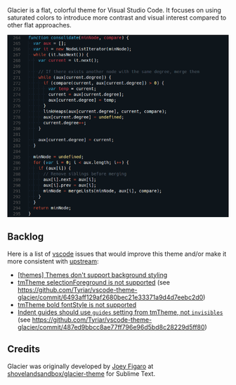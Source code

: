 Glacier is a flat, colorful theme for Visual Studio Code. It focuses on using saturated colors to introduce more contrast and visual interest compared to other flat approaches.

![Visual Studio Code Glacier theme preview](images/preview.png)

## Backlog

Here is a list of [vscode](https://github.com/Microsoft/vscode) issues that would improve this theme and/or make it more consistent with [upstream](https://github.com/shovelandsandbox/glacier-theme):

- [[themes] Themes don't support background styling](https://github.com/Microsoft/vscode/issues/3429)
- [tmTheme selectionForeground is not supported](https://github.com/Microsoft/vscode/issues/10622) (see https://github.com/Tyriar/vscode-theme-glacier/commit/6493aff129af2680bec21e33371a9d4d7eebc2d0)
- [tmTheme bold fontStyle is not supported](https://github.com/Microsoft/vscode/issues/10623)
- [Indent guides should use `guides` setting from tmTheme, not `invisibles`](https://github.com/Microsoft/vscode/issues/10624) (see https://github.com/Tyriar/vscode-theme-glacier/commit/487ed9bbcc8ae77ff796e96d5bd8c28229d5ff80)

## Credits

Glacier was originally developed by [Joey Figaro](https://github.com/joeyfigaro) at [shovelandsandbox/glacier-theme](https://github.com/shovelandsandbox/glacier-theme) for Sublime Text.
